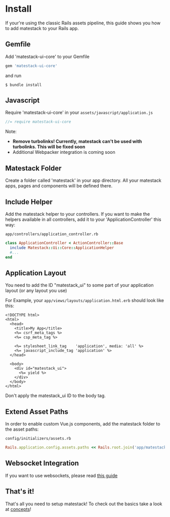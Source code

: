 # Install

If your're using the classic Rails assets pipeline, this guide shows you how to
add matestack to your Rails app.

## Gemfile

Add 'matestack-ui-core' to your Gemfile

```ruby
gem 'matestack-ui-core'
```

and run

```shell
$ bundle install
```

## Javascript

Require 'matestack-ui-core' in your `assets/javascript/application.js`

```javascript
//= require matestack-ui-core
```
Note:

- **Remove turbolinks! Currently, matestack can't be used with turbolinks. This will be fixed soon**
- Additional Webpacker integration is coming soon

## Matestack Folder

Create a folder called 'matestack' in your app directory. All your matestack apps,
pages and components will be defined there.

## Include Helper

Add the matestack helper to your controllers. If you want to make the helpers
available in all controllers, add it to your 'ApplicationController' this way:

`app/controllers/application_controller.rb`

```ruby
class ApplicationController < ActionController::Base
  include Matestack::Ui::Core::ApplicationHelper
  #...
end
```

## Application Layout

You need to add the ID "matestack_ui" to some part of your application layout (or any layout you use)

For Example, your `app/views/layouts/application.html.erb` should look like this:

```html+erb
<!DOCTYPE html>
<html>
  <head>
    <title>My App</title>
    <%= csrf_meta_tags %>
    <%= csp_meta_tag %>

    <%= stylesheet_link_tag    'application', media: 'all' %>
    <%= javascript_include_tag 'application' %>
  </head>

  <body>
    <div id="matestack_ui">
      <%= yield %>
    </div>
  </body>
</html>
```
Don't apply the matestack_ui ID to the body tag.

## Extend Asset Paths

In order to enable custom Vue.js components, add the matestack folder to the asset paths:

`config/initializers/assets.rb`

```ruby
Rails.application.config.assets.paths << Rails.root.join('app/matestack/components')
```

## Websocket Integration

If you want to use websockets, please read [this guide](/docs/integrations/websockets.md)

## That's it!

That's all you need to setup matestack! To check out the basics take a look at [concepts](/docs/concepts/README.md)!
